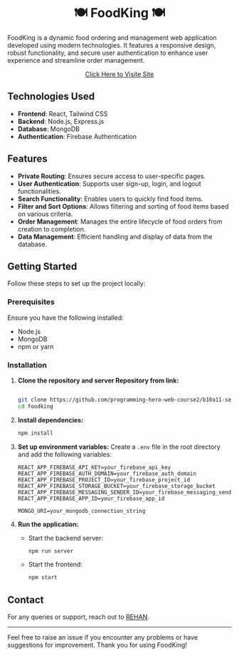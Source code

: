 

<h1 align='center'>🍽️  FoodKing  🍽️</h1> 

FoodKing is a dynamic food ordering and management web application developed using modern technologies. It features a responsive design, robust functionality, and secure user authentication to enhance user experience and streamline order management.

<p align='center'>
    <a href="https://foodking-d2588.web.app/"> Click Here to Visite Site </a>
</p> 

## Technologies Used

- **Frontend**: React, Tailwind CSS
- **Backend**: Node.js, Express.js
- **Database**: MongoDB
- **Authentication**: Firebase Authentication

## Features

- **Private Routing**: Ensures secure access to user-specific pages.
- **User Authentication**: Supports user sign-up, login, and logout functionalities.
- **Search Functionality**: Enables users to quickly find food items.
- **Filter and Sort Options**: Allows filtering and sorting of food items based on various criteria.
- **Order Management**: Manages the entire lifecycle of food orders from creation to completion.
- **Data Management**: Efficient handling and display of data from the database.




## Getting Started

Follow these steps to set up the project locally:

### Prerequisites

Ensure you have the following installed:
- Node.js
- MongoDB
- npm or yarn

### Installation

1. **Clone the repository and server Repository from link:**
   ```bash
   
   git clone https://github.com/programming-hero-web-course2/b10a11-server-side-rehan606.git
   cd foodking
   ```

2. **Install dependencies:**
   ```bash
   npm install
   ```

3. **Set up environment variables:**
   Create a `.env` file in the root directory and add the following variables:
   ```env
   REACT_APP_FIREBASE_API_KEY=your_firebase_api_key
   REACT_APP_FIREBASE_AUTH_DOMAIN=your_firebase_auth_domain
   REACT_APP_FIREBASE_PROJECT_ID=your_firebase_project_id
   REACT_APP_FIREBASE_STORAGE_BUCKET=your_firebase_storage_bucket
   REACT_APP_FIREBASE_MESSAGING_SENDER_ID=your_firebase_messaging_sender_id
   REACT_APP_FIREBASE_APP_ID=your_firebase_app_id

   MONGO_URI=your_mongodb_connection_string
   ```

4. **Run the application:**
   - Start the backend server:
     ```bash
     npm run server
     ```
   - Start the frontend:
     ```bash
     npm start
     ```






## Contact

For any queries or support, reach out to [REHAN](mailto:rehanlemu@gmail.com).

---

Feel free to raise an issue if you encounter any problems or have suggestions for improvement. Thank you for using FoodKing!

